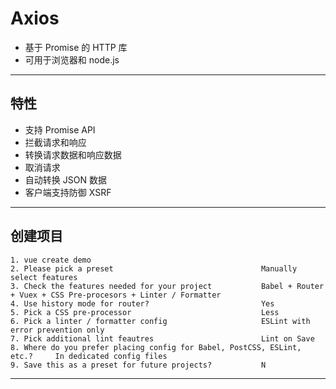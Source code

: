 # Axios
- 基于 Promise 的 HTTP 库
- 可用于浏览器和 node.js 
---
## 特性
- 支持 Promise API
- 拦截请求和响应
- 转换请求数据和响应数据
- 取消请求
- 自动转换 JSON 数据
- 客户端支持防御 XSRF
---
## 创建项目
    1. vue create demo
    2. Please pick a preset                                 Manually select features
    3. Check the features needed for your project           Babel + Router + Vuex + CSS Pre-procesors + Linter / Formatter
    4. Use history mode for router?                         Yes
    5. Pick a CSS pre-processor                             Less
    6. Pick a linter / formatter config                     ESLint with error prevention only
    7. Pick additional lint feautres                        Lint on Save
    8. Where do you prefer placing config for Babel, PostCSS, ESLint, etc.?     In dedicated config files
    9. Save this as a preset for future projects?           N                    
---